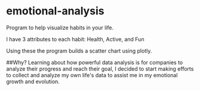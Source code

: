# emotional-analysis

Program to help visualize habits in your life. 

I have 3 attributes to each habit: Health, Active, and Fun

Using these the program builds a scatter chart using plotly. 


##Why?
Learning about how powerful data analysis is for companies to analyze their progress and reach their goal, 
I decided to start making efforts to collect and analyze my own life's data to assist me in my emotional 
growth and evolution. 

